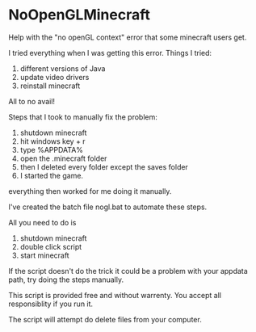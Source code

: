 # NoOpenGLMinecraft
Help with the "no openGL context" error that some minecraft users get.


I tried everything when I was getting this error. 
Things I tried:
1. different versions of Java
2. update video drivers
3. reinstall minecraft

All to no avail!

Steps that I took to manually fix the problem:
1. shutdown minecraft
2. hit windows key + r
3. type %APPDATA%
4. open the .minecraft folder
5. then I deleted every folder except the saves folder
6. I started the game.

everything then worked for me doing it manually.

I've created the batch file nogl.bat to automate these steps.

All you need to do is 
1. shutdown minecraft
2. double click script
3. start minecraft

If the script doesn't do the trick it could be a problem with your appdata path, try doing the steps manually.

This script is provided free and without warrenty. You accept all responsiblity if you run it.

The script will attempt do delete files from your computer.


